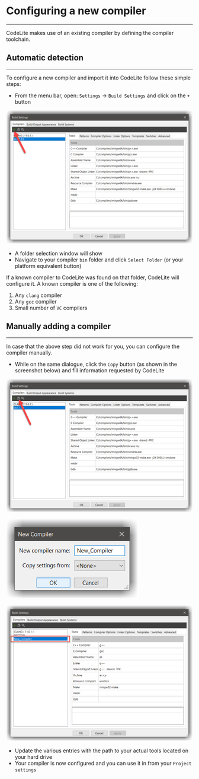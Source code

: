 # Configuring a new compiler
---

CodeLite makes use of an existing compiler by defining the compiler toolchain.

## Automatic detection
----

To configure a new compiler and import it into CodeLite follow these simple steps:

* From the menu bar, open: `Settings` &#8594; `Build Settings` and click on the `+` button

![New Compiler](new_compiler.png)

* A folder selection window will show
* Navigate to your compiler `bin` folder and click `Select Folder` (or your platform equivalent button)

If a known compiler to CodeLite was found on that folder, CodeLite will configure it.
A known compiler is one of the following:

1. Any `clang` compiler
2. Any `gcc` compiler
3. Small number of `VC` compilers

## Manually adding a compiler
----

In case that the above step did not work for you, you can configure the compiler manually.

* While on the same dialogue, click the `Copy` button (as shown in the screenshot below) and fill information requested by CodeLite

![Copy Compiler](copy_compiler.png)

![New Compiler Dialog](new_compiler_2.png)

![New Compiler Entry](new_compiler_entry.png)

* Update the various entries with the path to your actual tools located on your hard drive
* Your compiler is now configured and you can use it in from your `Project settings`